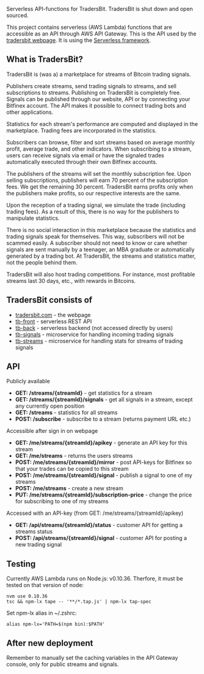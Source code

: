 Serverless API-functions for TradersBit. TradersBit is shut down and open sourced.

This project contains serverless (AWS Lambda) functions that are accessible as an API through AWS API Gateway. This is the API used by the [tradersbit webpage](https://github.com/sogasg/tradersbit.com). It is using the [Serverless framework](https://github.com/serverless/serverless).

## What is TradersBit?
TradersBit is (was a) a marketplace for streams of Bitcoin trading signals.

Publishers create streams, send trading signals to streams, and sell subscriptions to streams. Publishing on TradersBit is completely free. Signals can be published through our website, API or by connecting your Bitfinex account. The API makes it possible to connect trading bots and other applications.

Statistics for each stream's performance are computed and displayed in the marketplace. Trading fees are incorporated in the statistics.

Subscribers can browse, filter and sort streams based on average monthly profit, average trade, and other indicators. When subscribing to a stream, users can receive signals via email or have the signaled trades automatically executed through their own Bitfinex accounts.

The publishers of the streams will set the monthly subscription fee. Upon selling subscriptions, publishers will earn 70 percent of the subscription fees. We get the remaining 30 percent. TradersBit earns profits only when the publishers make profits, so our respective interests are the same.

Upon the reception of a trading signal, we simulate the trade (including trading fees). As a result of this, there is no way for the publishers to manipulate statistics.

There is no social interaction in this marketplace because the statistics and trading signals speak for themselves. This way, subscribers will not be scammed easily. A subscriber should not need to know or care whether signals are sent manually by a teenager, an MBA graduate or automatically generated by a trading bot. At TradersBit, the streams and statistics matter, not the people behind them.

TradersBit will also host trading competitions. For instance, most profitable streams last 30 days, etc., with rewards in Bitcoins.

## TradersBit consists of
* [tradersbit.com](https://github.com/sogasg/tradersbit.com) - the webpage
* [tb-front](https://github.com/sogasg/tb-front) - serverless REST API
* [tb-back](https://github.com/sogasg/tb-back) - serverless backend (not accessed directly by users)
* [tb-signals](https://github.com/sogasg/tb-signals) - microservice for handling incoming trading signals 
* [tb-streams](https://github.com/sogasg/tb-streams) - microservice for handling stats for streams of trading signals

## API
Publicly available
  * **GET: /streams/{streamId}** - get statistics for a stream
  * **GET: /streams/{streamId}/signals** - get all signals in a stream, except any currently open position
  * **GET: /streams** - statistics for all streams
  * **POST: /subscribe** - subscribe to a stream (returns payment URL etc.)

Accessible after sign in on webpage
  * **GET: /me/streams/{streamId}/apikey** - generate an API key for this stream
  * **GET: /me/streams** - returns the users streams
  * **POST: /me/streams/{streamId}/mirror** - post API-keys for Bitfinex so that your trades can be copied to this stream
  * **POST: /me/streams/{streamId}/signal** - publish a signal to one of my streams
  * **POST: /me/streams** - create a new stream
  * **PUT: /me/streams/{streamId}/subscription-price** - change the price for subscribing to one of my streams

Accessed with an API-key (from GET: /me/streams/{streamId}/apikey)
  * **GET: /api/streams/{streamId}/status** - customer API for getting a streams status
  * **POST: /api/streams/{streamId}/signal** - customer API for posting a new trading signal

## Testing
Currently AWS Lambda runs on Node.js: v0.10.36. Therfore, it must be tested on that version of node:

    nvm use 0.10.36
    tsc && npm-lx tape -- '**/*.tap.js' | npm-lx tap-spec
    
Set npm-lx alias in ~/.zshrc:

    alias npm-lx='PATH=$(npm bin):$PATH'
    
## After new deployment
Remember to manually set the caching variables in the API Gateway console, only for public streams and signals.